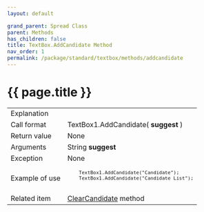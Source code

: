 ```yaml
---
layout: default

grand_parent: Spread Class
parent: Methods
has_children: false
title: TextBox.AddCandidate Method
nav_order: 1
permalink: /package/standard/textbox/methods/addcandidate
---
```

# {{ page.title }}

<table>
  <tr>
    <td>Explanation</td>
    <td colspan="2"></td>
  </tr>
  <tr>
    <td>Call format</td>
    <td colspan="2">TextBox1.AddCandidate( <b>suggest</b> )</td>
  </tr>
  <tr>
    <td>Return value</td>
    <td colspan="2">None</td>
  </tr>  
  <tr>
    <td>Arguments</td>
    <td>String <b>suggest</b></td>
    <td></td>
  </tr>
  <tr>
    <td>Exception</td>
    <td colspan="2">None</td>
  </tr>
  <tr>
    <td>Example of use</td>
    <td colspan="2"><code><pre>
    TextBox1.AddCandidate("Candidate");
    TextBox1.AddCandidate("Candidate List");
    </pre></code></td>
  </tr>
  <tr>
    <td>Related item</td>
    <td colspan="2"><a href="/package/standard/textbox/methods/clearcandidate">ClearCandidate</a> method</td>
  </tr>
</table>



